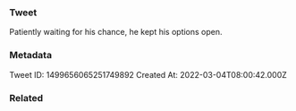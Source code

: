 ### Tweet
Patiently waiting for his chance, he kept his options open.

### Metadata
Tweet ID: 1499656065251749892
Created At: 2022-03-04T08:00:42.000Z

### Related

